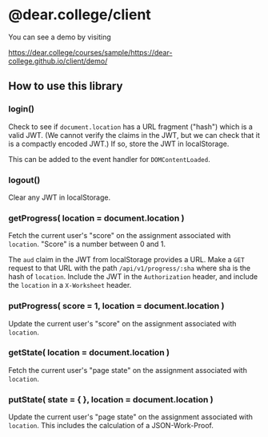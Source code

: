 # @dear.college/client

You can see a demo by visiting

https://dear.college/courses/sample/https://dear-college.github.io/client/demo/

## How to use this library

### login()

Check to see if `document.location` has a URL fragment ("hash") which
is a valid JWT.  (We cannot verify the claims in the JWT, but we can
check that it is a compactly encoded JWT.)  If so, store the JWT in
localStorage.

This can be added to the event handler for `DOMContentLoaded`.

### logout()

Clear any JWT in localStorage.

### getProgress( location = document.location )

Fetch the current user's "score" on the assignment associated with `location`.  "Score" is a number between 0 and 1.

The `aud` claim in the JWT from localStorage provides a URL.  Make a `GET` request to that URL with the path `/api/v1/progress/:sha` where sha is the hash of `location`.  Include the JWT in the `Authorization` header, and include the `location` in a `X-Worksheet` header.

### putProgress( score = 1, location = document.location )

Update the current user's "score" on the assignment associated with `location`.

### getState( location = document.location )

Fetch the current user's "page state" on the assignment associated with `location`.

### putState( state = { }, location = document.location )

Update the current user's "page state" on the assignment associated
with `location`.  This includes the calculation of a JSON-Work-Proof.
